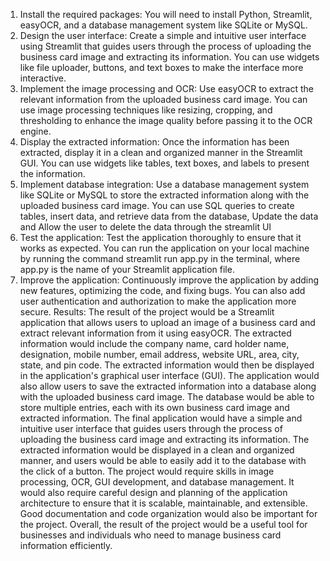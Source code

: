 1. Install the required packages: You will need to install Python, Streamlit,
easyOCR, and a database management system like SQLite or MySQL.
2. Design the user interface: Create a simple and intuitive user interface using
Streamlit that guides users through the process of uploading the business
card image and extracting its information. You can use widgets like file
uploader, buttons, and text boxes to make the interface more interactive.
3. Implement the image processing and OCR: Use easyOCR to extract the
relevant information from the uploaded business card image. You can use
image processing techniques like resizing, cropping, and thresholding to
enhance the image quality before passing it to the OCR engine.
4. Display the extracted information: Once the information has been extracted,
display it in a clean and organized manner in the Streamlit GUI. You can use
widgets like tables, text boxes, and labels to present the information.
5. Implement database integration: Use a database management system like
SQLite or MySQL to store the extracted information along with the uploaded
business card image. You can use SQL queries to create tables, insert data,
and retrieve data from the database, Update the data and Allow the user to
delete the data through the streamlit UI
6. Test the application: Test the application thoroughly to ensure that it works as
expected. You can run the application on your local machine by running the
command streamlit run app.py in the terminal, where app.py is the name of
your Streamlit application file.
7. Improve the application: Continuously improve the application by adding new
features, optimizing the code, and fixing bugs. You can also add user
authentication and authorization to make the application more secure.
Results:
The result of the project would be a Streamlit application that allows users to upload
an image of a business card and extract relevant information from it using easyOCR.
The extracted information would include the company name, card holder name,
designation, mobile number, email address, website URL, area, city, state, and pin
code. The extracted information would then be displayed in the application's
graphical user interface (GUI).
The application would also allow users to save the extracted information into a
database along with the uploaded business card image. The database would be able
to store multiple entries, each with its own business card image and extracted
information.
The final application would have a simple and intuitive user interface that guides
users through the process of uploading the business card image and extracting its
information. The extracted information would be displayed in a clean and organized
manner, and users would be able to easily add it to the database with the click of a
button.
The project would require skills in image processing, OCR, GUI development, and
database management. It would also require careful design and planning of the
application architecture to ensure that it is scalable, maintainable, and extensible.
Good documentation and code organization would also be important for the project.
Overall, the result of the project would be a useful tool for businesses and individuals
who need to manage business card information efficiently.
